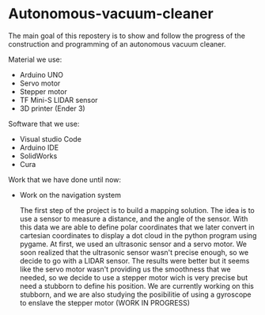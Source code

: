 # Autonomous-vacuum-cleaner
The main goal of this repostery is to show and follow the progress of the construction and programming of an autonomous vacuum cleaner. 

Material we use: 
- Arduino UNO 
- Servo motor
- Stepper motor 
- TF Mini-S LIDAR sensor
- 3D printer (Ender 3)

Software that we use:
- Visual studio Code 
- Arduino IDE 
- SolidWorks 
- Cura

Work that we have done until now: 
- Work on the navigation system

  The first step of the project is to build a mapping solution. The idea is to use a sensor to measure a distance, and the angle of the sensor. With this data     we are able to define polar coordinates that we later convert in cartesian coordinates to display a dot cloud in the python program using pygame. 
  At first, we used an ultrasonic sensor and a servo motor. We soon realized that the ultrasonic sensor wasn't precise enough, so we decide to go with a LIDAR     sensor. The results were better but it seems like the servo motor wasn't providing us the smoothness that we needed, so we decide to use a stepper motor wich   is very precise but need a stubborn to define his position. We are currently working on this stubborn, and we are also studying the posibilitie of using a       gyroscope to enslave the stepper motor (WORK IN PROGRESS) 
  
